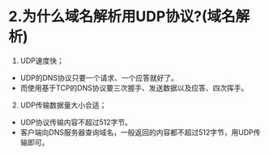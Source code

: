# 2.为什么域名解析用UDP协议?(域名解析)

1. UDP速度快；
- UDP的DNS协议只要一个请求、一个应答就好了。
- 而使用基于TCP的DNS协议要三次握手、发送数据以及应答、四次挥手。
2. UDP传输数据量大小合适；
- UDP协议传输内容不超过512字节。
- 客户端向DNS服务器查询域名，一般返回的内容都不超过512字节，用UDP传输即可。